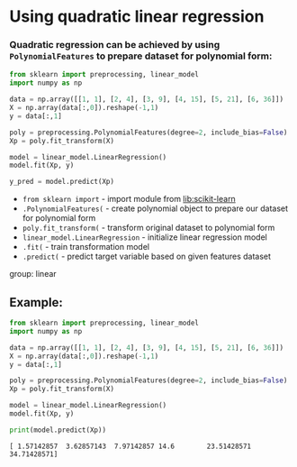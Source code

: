 # Using quadratic linear regression

### Quadratic regression can be achieved by using `PolynomialFeatures` to prepare dataset for polynomial form:

```python
from sklearn import preprocessing, linear_model
import numpy as np

data = np.array([[1, 1], [2, 4], [3, 9], [4, 15], [5, 21], [6, 36]])
X = np.array(data[:,0]).reshape(-1,1)
y = data[:,1]

poly = preprocessing.PolynomialFeatures(degree=2, include_bias=False)
Xp = poly.fit_transform(X)

model = linear_model.LinearRegression()
model.fit(Xp, y)

y_pred = model.predict(Xp)
```

- `from sklearn import` - import module from [lib:scikit-learn](https://onelinerhub.com/python-scikit-learn/how-to-install-scikit-learn-using-pip)
- `.PolynomialFeatures(` - create polynomial object to prepare our dataset for polynomial form
- `poly.fit_transform(` - transform original dataset to polynomial form
- `linear_model.LinearRegression` - initialize linear regression model
- `.fit(` - train transformation model
- `.predict(` - predict target variable based on given features dataset

group: linear

## Example: 
```python
from sklearn import preprocessing, linear_model
import numpy as np

data = np.array([[1, 1], [2, 4], [3, 9], [4, 15], [5, 21], [6, 36]])
X = np.array(data[:,0]).reshape(-1,1)
y = data[:,1]

poly = preprocessing.PolynomialFeatures(degree=2, include_bias=False)
Xp = poly.fit_transform(X)

model = linear_model.LinearRegression()
model.fit(Xp, y)

print(model.predict(Xp))
```
```
[ 1.57142857  3.62857143  7.97142857 14.6        23.51428571 34.71428571]

```

